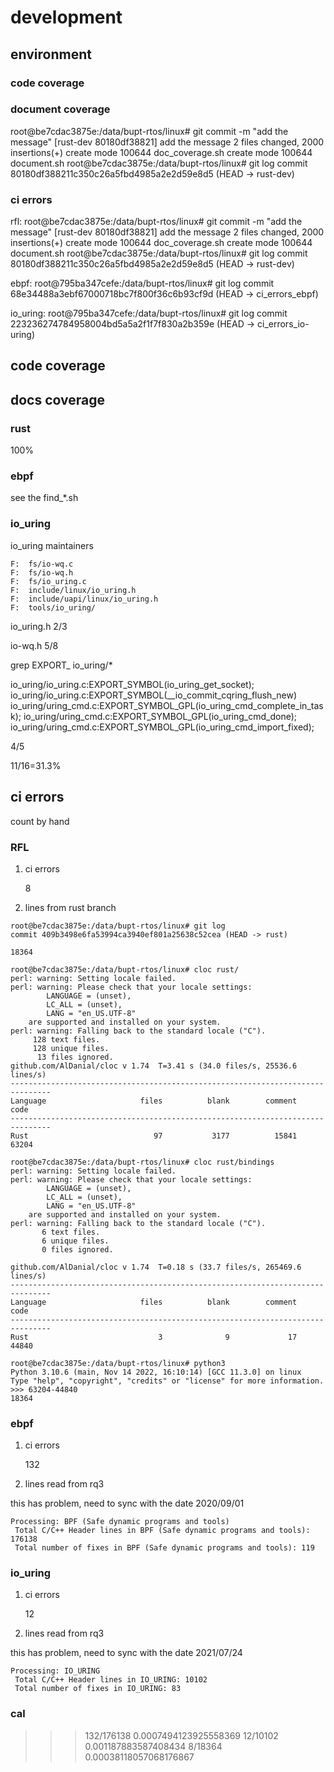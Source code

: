 # development 

## environment

### code coverage

### document coverage

root@be7cdac3875e:/data/bupt-rtos/linux# git commit -m "add the message"
[rust-dev 80180df38821] add the message
 2 files changed, 2000 insertions(+)
 create mode 100644 doc_coverage.sh
 create mode 100644 document.sh
root@be7cdac3875e:/data/bupt-rtos/linux# git log
commit 80180df388211c350c26a5fbd4985a2e2d59e8d5 (HEAD -> rust-dev)

### ci errors

rfl:
root@be7cdac3875e:/data/bupt-rtos/linux# git commit -m "add the message"
[rust-dev 80180df38821] add the message
 2 files changed, 2000 insertions(+)
 create mode 100644 doc_coverage.sh
 create mode 100644 document.sh
root@be7cdac3875e:/data/bupt-rtos/linux# git log
commit 80180df388211c350c26a5fbd4985a2e2d59e8d5 (HEAD -> rust-dev)

ebpf:
root@795ba347cefe:/data/bupt-rtos/linux# git log
commit 68e34488a3ebf67000718bc7f800f36c6b93cf9d (HEAD -> ci_errors_ebpf)

io_uring:
root@795ba347cefe:/data/bupt-rtos/linux# git log
commit 223236274784958004bd5a5a2f1f7f830a2b359e (HEAD -> ci_errors_io-uring)

## code coverage



## docs coverage

### rust

100%

### ebpf

see the find_*.sh

### io_uring


io_uring maintainers

```
F:	fs/io-wq.c
F:	fs/io-wq.h
F:	fs/io_uring.c
F:	include/linux/io_uring.h
F:	include/uapi/linux/io_uring.h
F:	tools/io_uring/
```

io_uring.h
2/3

io-wq.h
5/8

grep EXPORT_ io_uring/*

io_uring/io_uring.c:EXPORT_SYMBOL(io_uring_get_socket);
io_uring/io_uring.c:EXPORT_SYMBOL(__io_commit_cqring_flush_new)
io_uring/uring_cmd.c:EXPORT_SYMBOL_GPL(io_uring_cmd_complete_in_task);
io_uring/uring_cmd.c:EXPORT_SYMBOL_GPL(io_uring_cmd_done);
io_uring/uring_cmd.c:EXPORT_SYMBOL_GPL(io_uring_cmd_import_fixed);

4/5

11/16=31.3%

## ci errors

count by hand

### RFL

1. ci errors

    8

2. lines from rust branch 

```
root@be7cdac3875e:/data/bupt-rtos/linux# git log
commit 409b3498e6fa53994ca3940ef801a25638c52cea (HEAD -> rust)

18364

root@be7cdac3875e:/data/bupt-rtos/linux# cloc rust/
perl: warning: Setting locale failed.
perl: warning: Please check that your locale settings:
        LANGUAGE = (unset),
        LC_ALL = (unset),
        LANG = "en_US.UTF-8"
    are supported and installed on your system.
perl: warning: Falling back to the standard locale ("C").
     128 text files.
     128 unique files.                                          
      13 files ignored.
github.com/AlDanial/cloc v 1.74  T=3.41 s (34.0 files/s, 25536.6 lines/s)
-------------------------------------------------------------------------------
Language                     files          blank        comment           code
-------------------------------------------------------------------------------
Rust                            97           3177          15841          63204

root@be7cdac3875e:/data/bupt-rtos/linux# cloc rust/bindings
perl: warning: Setting locale failed.
perl: warning: Please check that your locale settings:
        LANGUAGE = (unset),
        LC_ALL = (unset),
        LANG = "en_US.UTF-8"
    are supported and installed on your system.
perl: warning: Falling back to the standard locale ("C").
       6 text files.
       6 unique files.                              
       0 files ignored.

github.com/AlDanial/cloc v 1.74  T=0.18 s (33.7 files/s, 265469.6 lines/s)
-------------------------------------------------------------------------------
Language                     files          blank        comment           code
-------------------------------------------------------------------------------
Rust                             3              9             17          44840

root@be7cdac3875e:/data/bupt-rtos/linux# python3
Python 3.10.6 (main, Nov 14 2022, 16:10:14) [GCC 11.3.0] on linux
Type "help", "copyright", "credits" or "license" for more information.
>>> 63204-44840
18364

```

### ebpf

1. ci errors
    
    132

2. lines read from rq3

this has problem, need to sync with the date 2020/09/01

```
Processing: BPF (Safe dynamic programs and tools) 
 Total C/C++ Header lines in BPF (Safe dynamic programs and tools): 176138
 Total number of fixes in BPF (Safe dynamic programs and tools): 119
```

### io_uring

1. ci errors

    12

2. lines read from rq3

this has problem, need to sync with the date 2021/07/24

```
Processing: IO_URING 
 Total C/C++ Header lines in IO_URING: 10102
 Total number of fixes in IO_URING: 83
```

### cal

>>> 132/176138
0.0007494123925558369
>>> 12/10102
0.001187883587408434
>>> 8/18364
0.00038118057068176867
